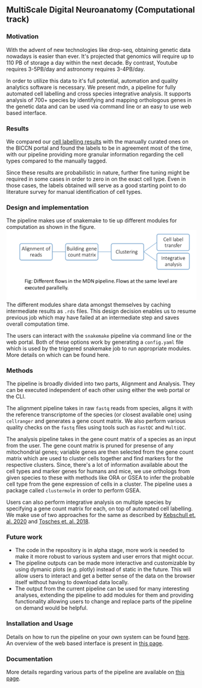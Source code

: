## MultiScale Digital Neuroanatomy (Computational track)

### Motivation 
With the advent of new technologies like drop-seq, obtaining genetic data nowadays is easier than ever. It's projected that genomics will require up to 110 PB of storage a day within the next decade. By contrast, Youtube requires 3-5PB/day and astronomy requires 3-4PB/day. 

In order to utilize this data to it's full potential, automation and quality analytics software is necessary. We present mdn, a pipeline for fully automated cell labelling and cross species integrative analysis. It supports analysis of 700+ species by identifying and mapping orthologous genes in the genetic data and can be used via command line or an easy to use web based interface. 

### Results 
We compared our [cell labelling results](nemo-biccn-test.md) with the manually curated ones on the BICCN portal and found the labels to be in agreement most of the time, with our pipeline providing more granular information regarding the cell types compared to the manually tagged. 

Since these results are probabilistic in nature, further fine tuning might be required in some cases in order to zero in on the exact cell type. Even in those cases, the labels obtained will serve as a good starting point to do literature survey for manual identification of cell types. 

### Design and implementation 

The pipeline makes use of snakemake to tie up different modules for computation as shown in the figure.  
![pipeline](images/readme/pipeline-arch-mdn.png)
The different modules share data amongst themselves by caching intermediate results as `.rds` files. This design decision enables us to resume previous job which may have failed at an intermediate step and saves overall computation time. 

The users can interact with the `snakemake` pipeline via command line or the web portal. Both of these options work by generating a `config.yaml` file which is used by the triggered snakemake job to run appropriate modules. More details on which can be found here. 

### Methods
The pipeline is broadly divided into two parts, Alignment and Analysis. They can be executed independent of each other using either the web portal or the CLI. 

The alignment pipeline takes in raw `fastq` reads from species, aligns it with the reference transcriptome of the species (or closest available one) using `cellranger` and generates a gene count matrix. We also perform various quality checks on the `fastq` files using tools such as `FastQC` and `MultiQC`. 

The analysis pipeline takes in the gene count matrix of a species as an input from the user. The gene count matrix is pruned for presense of any mitochondrial genes; variable genes are then selected from the gene count matrix which are used to cluster cells together and find markers for the respective clusters. Since, there's a lot of information available about the cell types and marker genes for humans and mice, we use orthologs from given species to these with methods like ORA or GSEA to infer the probable cell type from the gene expression of cells in a cluster. The pipeline uses a package called `clustermole` in order to perform GSEA. 

Users can also perform integrative analysis on multiple species by specifying a gene count matrix for each, on top of automated cell labelling. We make use of two approaches for the same as described by [Kebschull et. al. 2020](https://www.science.org/doi/10.1126/science.abd5059) and [Tosches et. al. 2018](https://www.science.org/doi/10.1126/science.aar4237). 

### Future work
- The code in the repository is in alpha stage, more work is needed to make it more robust to various system and user errors that might occur. 
- The pipeline outputs can be made more interactive and customizable by using dymanic plots (e.g. plotly) instead of static in the future. This will allow users to interact and get a better sense of the data on the browser itself without having to download data locally. 
- The output from the current pipeline can be used for many interesting analyses, extending the pipeline to add modules for them and providing functionality allowing users to change and replace parts of the pipeline on demand would be helpful. 

### Installation and Usage
Details on how to run the pipeline on your own system can be found [here](setting-up.md). An overview of the web based interface is present in [this page](getting-started.md). 

### Documentation 
More details regarding various parts of the pipeline are available on [this page](documentation.md). 